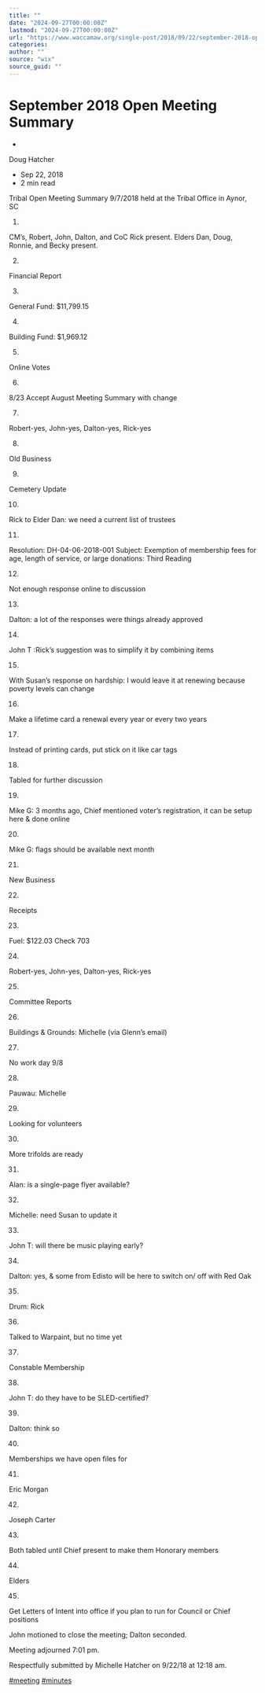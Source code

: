 ```yaml
---
title: ""
date: "2024-09-27T00:00:00Z"
lastmod: "2024-09-27T00:00:00Z"
url: "https://www.waccamaw.org/single-post/2018/09/22/september-2018-open-meeting-summary"
categories:
author: ""
source: "wix"
source_guid: ""
---
```


# September 2018 Open Meeting Summary

-

Doug Hatcher
- Sep 22, 2018
- 2 min read

Tribal Open Meeting Summary 9/7/2018  held at the Tribal Office in Aynor, SC

1.

CM’s,  Robert, John, Dalton,  and CoC Rick present. Elders Dan, Doug, Ronnie, and Becky present.

2.

Financial Report

3.

General Fund: $11,799.15

4.

Building Fund: $1,969.12

5.

Online Votes

6.

8/23 Accept August Meeting Summary with change

7.

Robert-yes, John-yes, Dalton-yes, Rick-yes

8.

Old Business

9.

Cemetery Update

10.

Rick to Elder Dan: we need a current list of trustees

11.

Resolution: DH-04-06-2018-001 Subject: Exemption of membership fees for age, length of service, or large donations: Third Reading

12.

Not enough response online to discussion

13.

Dalton: a lot of the responses were things already approved

14.

John T :Rick’s suggestion was to simplify it by combining items

15.

With Susan’s response on hardship: I would leave it at renewing because poverty levels can change

16.

Make a lifetime card a renewal every year or every two years

17.

Instead of printing cards, put stick on it like car tags

18.

Tabled for further discussion

19.

Mike G: 3 months ago, Chief mentioned voter’s registration, it can be setup here & done online

20.

Mike G: flags should be available next month

21.

New Business

22.

Receipts

23.

Fuel: $122.03 Check 703

24.

Robert-yes, John-yes, Dalton-yes, Rick-yes

25.

Committee Reports

26.

Buildings & Grounds: Michelle (via Glenn’s email)

27.

No work day 9/8

28.

Pauwau: Michelle

29.

Looking for volunteers

30.

More trifolds are ready

31.

Alan: is a single-page flyer available?

32.

Michelle: need Susan to update it

33.

John T: will there be music playing early?

34.

Dalton: yes, & some from Edisto will be here to switch on/ off with Red Oak

35.

Drum: Rick

36.

Talked to Warpaint, but no time yet

37.

Constable Membership

38.

John T: do they have to be SLED-certified?

39.

Dalton: think so

40.

Memberships we have open files for

41.

Eric Morgan

42.

Joseph Carter

43.

Both tabled until Chief present to make them Honorary members

44.

Elders

45.

Get Letters of Intent into office if you plan to run for Council or Chief positions

John motioned to close the meeting; Dalton seconded.

Meeting adjourned 7:01 pm.

Respectfully submitted by Michelle Hatcher on 9/22/18 at 12:18 am.

[#meeting](https://www.waccamaw.org/updates/hashtags/meeting) [#minutes](https://www.waccamaw.org/updates/hashtags/minutes)


